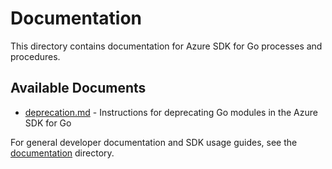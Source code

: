 # Documentation

This directory contains documentation for Azure SDK for Go processes and procedures.

## Available Documents

- [deprecation.md](./deprecation.md) - Instructions for deprecating Go modules in the Azure SDK for Go

For general developer documentation and SDK usage guides, see the [documentation](../documentation/) directory.